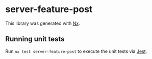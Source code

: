 # server-feature-post

This library was generated with [Nx](https://nx.dev).

## Running unit tests

Run `nx test server-feature-post` to execute the unit tests via [Jest](https://jestjs.io).
